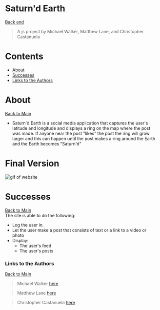 <a name="mainContents"></a>

# Saturn'd Earth
[Back end](https://github.com/Saturnd-Earth/se-be)
> A js project by Michael Walker, Matthew Lane, and Christopher Castanuela

# Contents 

* [About](#about)
* [Successes](#successes)
* [Links to the Authors](#ltta)

# About 

<a name="about"></a>

[Back to Main](#mainContents)
<ul>
    <li>Saturn'd Earth is a social media application that captures the user's latitude and longitude and displays a ring on the map where the post was made. If anyone near the post "likes" the post the ring will grow larger and this can happen until the post makes a ring around the Earth and the Earth becomes "Saturn'd"</li>
</ul>

# Final Version
![gif of website]()
# Successes

<a name="successes"></a>

[Back to Main](#mainContents)<br>
The site is able to do the following:
<ul>
    <li>Log the user in.</li>
    <li>Let the user make a post that consists of text or a link to a video or photo</li>
    <li>Display: 
        <ul>
            <li>The user's feed</li>
            <li>The user's posts</li>
        </ul>
</ul>

### Links to the Authors

<a name="ltta"></a>

[Back to Main](#mainContents)

> Michael Walker [here](https://github.com/MichaelEWalker87)

> Matthew Lane [here](https://github.com/GreyMatteOr)

> Christopher Castanuela [here](https://github.com/Chriscastanuela?tab=repositories)
